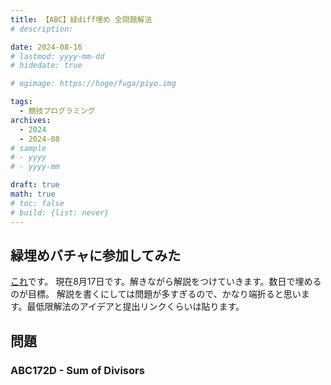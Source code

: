 ```yaml
---
title: 【ABC】緑diff埋め 全問題解法
# description: 

date: 2024-08-16
# lastmod: yyyy-mm-dd
# hidedate: true

# ogimage: https://hoge/fuga/piyo.img

tags:
  - 競技プログラミング
archives:
  - 2024
  - 2024-08
# sample
# - yyyy
# - yyyy-mm

draft: true
math: true
# toc: false
# build: {list: never}
---
```


## 緑埋めバチャに参加してみた
[これ](https://kenkoooo.com/atcoder/#/contest/show/e75be285-41f5-4ff7-8b47-9e5a4cf63ff0)です。
現在8月17日です。解きながら解説をつけていきます。数日で埋めるのが目標。
解説を書くにしては問題が多すぎるので、かなり端折ると思います。最低限解法のアイデアと提出リンクくらいは貼ります。

## 問題

### ABC172D - Sum of Divisors

